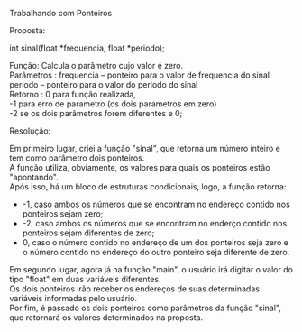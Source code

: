 Trabalhando com Ponteiros

Proposta:

int sinal(float *frequencia, float *periodo);           

Função: Calcula o parâmetro cujo valor é zero.             
Parâmetros : frequencia – ponteiro para o valor de frequencia do sinal          
periodo – ponteiro para o valor do periodo do sinal          
Retorno : 0 para função realizada,            
-1 para erro de parametro (os dois parametros em zero)              
-2 se os dois parâmetros forem diferentes e 0;              


Resolução:

Em primeiro lugar, criei a função "sinal", que retorna um número inteiro e tem como parâmetro dois ponteiros.   
A função utiliza, obviamente, os valores para quais os ponteiros estão "apontando".   
Após isso, há um bloco de estruturas condicionais, logo, a função retorna:
+ -1, caso ambos os números que se encontram no endereço contido nos ponteiros sejam zero;
+ -2, caso ambos os números que se encontram no enderço contido nos ponteiros sejam diferentes de zero;   
+ 0, caso o número contido no endereço de um dos ponteiros seja zero e o número contido no endereço do outro ponteiro seja diferente de zero.   

Em segundo lugar, agora já na função "main", o usuário irá digitar o valor do tipo "float" em duas variáveis diferentes.   
Os dois ponteiros irão receber os endereços de suas determinadas variáveis informadas pelo usuário.    
Por fim, é passado os dois ponteiros como parâmetros da função "sinal", que retornará os valores determinados na proposta.               
